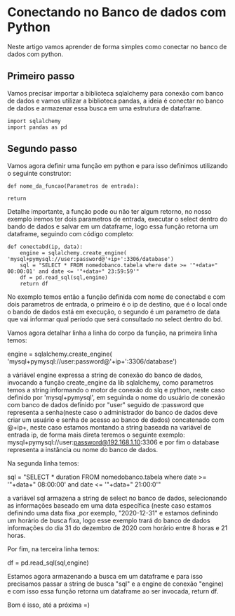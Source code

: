 # Conectando no Banco de dados com Python

Neste artigo vamos aprender de forma simples como conectar no banco de dados com python.

## Primeiro passo
Vamos precisar importar a biblioteca sqlalchemy para conexão com banco de dados e vamos utilizar a biblioteca pandas, a ideia é conectar no banco de dados e armazenar essa busca em uma estrutura de dataframe.

```
import sqlalchemy
import pandas as pd
```
## Segundo passo
Vamos agora definir uma função em python e para isso definimos utilizando o seguinte construtor:

```
def nome_da_funcao(Parametros de entrada):

return
```
Detalhe importante, a função pode ou não ter algum retorno, no nosso exemplo iremos ter dois parametros de entrada, executar o select dentro do bando de dados e salvar em um dataframe, logo essa função retorna um dataframe, seguindo com código completo:

```
def conectabd(ip, data):
    engine = sqlalchemy.create_engine( 'mysql+pymysql://user:password@'+ip+':3306/database')
    sql = "SELECT * FROM nomedobanco.tabela where date >= '"+data+" 00:00:01' and date <= '"+data+" 23:59:59'"
    df = pd.read_sql(sql,engine)
    return df
```

No exemplo temos então a função definida com nome de conectabd e com dois parametros de entrada, o primeiro é o ip de destino, que é o local onde o bando de dados está em execução, o segundo é um parametro de data que vai informar qual período que será consultado no select dentro do bd.

Vamos agora detalhar linha a linha do corpo da função, na primeira linha temos:

engine = sqlalchemy.create_engine( 'mysql+pymysql://user:password@'+ip+':3306/database')

a váriável engine expressa a string de conexão do banco de dados, invocando a função create_engine da lib sqlalchemy, como parametros temos a string informando o motor de conexão do slq e python, neste caso definido por 'mysql+pymysql', em seguinda o nome do usuário de conexão com banco de dados definido por "user" seguido de :password que representa a senha(neste caso o administrador do banco de dados deve criar um usuário e senha de acesso ao banco de dados) concatenado com @+ip+, neste caso estamos montando a string baseada na variável de entrada ip, de forma mais direta teremos o seguinte exemplo: mysql+pymysql://user:password@192.168.1.10:3306 e por fim o database representa a instância ou nome do banco de dados.

Na segunda linha temos:

sql = "SELECT * duration FROM nomedobanco.tabela where date >= '"+data+" 08:00:00' and date <= '"+data+" 21:00:0'"

a variável sql armazena a string de select no banco de dados, selecionando as informações baseado em uma data específica (neste caso estamos definindo uma data fixa ,por exemplo, "2020-12-31" e estamos definindo um horário de busca fixa, logo esse exemplo trará do banco de dados informações do dia 31 do dezembro de 2020 com horário entre 8 horas e 21 horas.

Por fim, na terceira linha temos:

df = pd.read_sql(sql,engine)

Estamos agora armazenando a busca em um dataframe e para isso precisamos passar a string de busca "sql" e a engine de conexão "engine)
e com isso essa função retorna um dataframe ao ser invocada, return df.

Bom é isso, até a próxima =)

